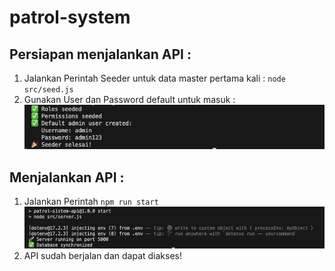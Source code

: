 # patrol-system

## Persiapan menjalankan API :
1. Jalankan Perintah Seeder untuk data master pertama kali : ```node src/seed.js```
2. Gunakan User dan Password default untuk masuk : 
    ![alt text](<Screenshot 2025-10-16 at 15.02.39.png>)

## Menjalankan API :
1. Jalankan Perintah ```npm run start```
    ![alt text](<Screenshot 2025-10-16 at 15.07.03.png>)
2. API sudah berjalan dan dapat diakses!